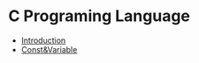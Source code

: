 # C Programing Language

- [Introduction](C_Introduction.md)
- [Const&Variable](C_Const_Variable.md)

